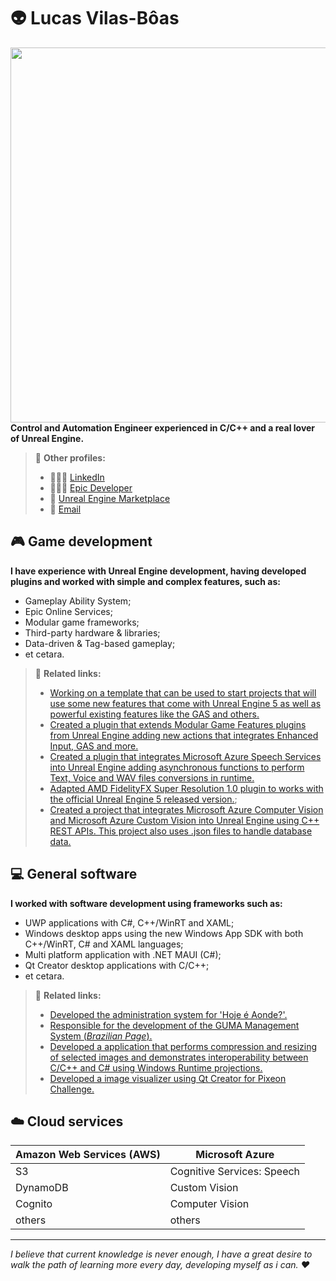 # 👽 Lucas Vilas-Bôas

[<img align="right" width="600" src="https://github-readme-stats.vercel.app/api?username=lucoiso&include_all_commits=true&count_private=true&show_icons=true&theme=dark"/>](https://github.com/lucoiso/) 

**Control and Automation Engineer experienced in C/C++ and a real lover of Unreal Engine.**

> 🔗 **Other profiles:**
>* 👨🏻‍💼 [LinkedIn](https://www.linkedin.com/in/lucoiso/)
>* 👨🏻‍💻 [Epic Developer](https://dev.epicgames.com/community/profile/4ePp/lucoiso/)
>* 🔖 [Unreal Engine Marketplace](https://unrealengine.com/marketplace/en-US/profile/Lucoiso)
>* 📧 [Email](mailto:contatolukevboas@gmail.com)  

## 🎮 Game development

**I have experience with Unreal Engine development, having developed plugins and worked with simple and complex features, such as:**
* Gameplay Ability System;
* Epic Online Services;
* Modular game frameworks;
* Third-party hardware & libraries;
* Data-driven & Tag-based gameplay;
* et cetara.  


> 🔗 **Related links:**
>* [Working on a template that can be used to start projects that will use some new features that come with Unreal Engine 5 as well as powerful existing features like the GAS and others.](https://github.com/lucoiso/UEProject_Elementus)
>* [Created a plugin that extends Modular Game Features plugins from Unreal Engine adding new actions that integrates Enhanced Input, GAS and more.](https://github.com/lucoiso/UEModularFeatures_ExtraActions)
>* [Created a plugin that integrates Microsoft Azure Speech Services into Unreal Engine adding asynchronous functions to perform Text, Voice and WAV files conversions in runtime.](https://github.com/lucoiso/UEAzSpeech)
>* [Adapted AMD FidelityFX Super Resolution 1.0 plugin to works with the official Unreal Engine 5 released version.](https://github.com/lucoiso/fsr-amd-ue);
>* [Created a project that integrates Microsoft Azure Computer Vision and Microsoft Azure Custom Vision into Unreal Engine using C++ REST APIs. This project also uses .json files to handle database data.](https://github.com/lucoiso/UECVision)

## 💻 General software

**I worked with software development using frameworks such as:**
* UWP applications with C#, C++/WinRT and XAML;
* Windows desktop apps using the new Windows App SDK with both C++/WinRT, C# and XAML languages;
* Multi platform application with .NET MAUI (C#);
* Qt Creator desktop applications with C/C++;
* et cetara.  


> 🔗 **Related links:**
>* [Developed the administration system for 'Hoje é Aonde?'.](https://www.linkedin.com/posts/lucoiso_microsoft-aws-windowsappsdk-activity-6890791042874949632-Y4lS?utm_source=linkedin_share&utm_medium=member_desktop_web)
>* [Responsible for the development of the GUMA Management System (_Brazilian Page_).](https://www.maisregiao.com.br/noticia/51505/estudantes-de-engenharia-desenvolvem-aplicativo-e-sistema-para-o-guma?fbclid=IwAR1Q7fDft6d5ujDeSlFLUwacsSG_9GWdeShNUBrPcjw_izaskevOqSJgtLo)
>* [Developed a application that performs compression and resizing of selected images and demonstrates interoperability between C/C++ and C# using Windows Runtime projections.](https://github.com/lucoiso/Lucompressor)
>* [Developed a image visualizer using Qt Creator for Pixeon Challenge.](https://github.com/lucoiso/PixeonApp_lucoiso)

## ☁️ Cloud services

| Amazon Web Services (AWS) | Microsoft Azure |
| --------------- | --------------- |
| S3 | Cognitive Services: Speech |
| DynamoDB | Custom Vision |
| Cognito | Computer Vision |
| others | others |

-----------------------------

_I believe that current knowledge is never enough, I have a great desire to walk the path of learning more every day, developing myself as i can. ❤️_
